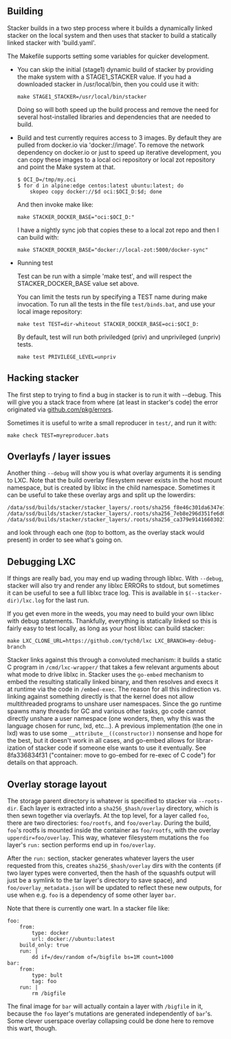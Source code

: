 ## Building
Stacker builds in a two step process where it builds a dynamically linked stacker
on the local system and then uses that stacker to build a statically linked
stacker with 'build.yaml'.

The Makefile supports setting some variables for quicker development.

 * You can skip the initial (stage1) dynamic build of stacker by providing
   the make system with a STAGE1_STACKER value.  If you had a downloaded stacker
   in /usr/local/bin, then you could use it with:

       make STAGE1_STACKER=/usr/local/bin/stacker

   Doing so will both speed up the build process and remove the need for several
   host-installed libraries and dependencies that are needed to build.

 * Build and test currently requires access to 3 images. By default they are pulled
   from docker.io via 'docker://image'.  To remove the network dependency on docker.io
   or just to speed up iterative development, you can copy these images to a local
   oci repository or local zot repository and point the Make system at that.

       $ OCI_D=/tmp/my.oci
       $ for d in alpine:edge centos:latest ubuntu:latest; do
           skopeo copy docker://$d oci:$OCI_D:$d; done

   And then invoke make like:

       make STACKER_DOCKER_BASE="oci:$OCI_D:"

   I have a nightly sync job that copies these to a local zot repo and then I can build with:

       make STACKER_DOCKER_BASE="docker://local-zot:5000/docker-sync"

 * Running test

   Test can be run with a simple 'make test', and will respect the STACKER_DOCKER_BASE value
   set above.

   You can limit the tests run by specifying a TEST name during make invocation.
   To run all the tests in the file `test/binds.bat`, and use your local image repository:

       make test TEST=dir-whiteout STACKER_DOCKER_BASE=oci:$OCI_D:

   By default, test will run both priviledged (priv) and unprivileged (unpriv) tests.

       make test PRIVILEGE_LEVEL=unpriv 

## Hacking stacker

The first step to trying to find a bug in stacker is to run it with --debug.
This will give you a stack trace from where (at least in stacker's code) the
error originated via [github.com/pkg/errors](https://github.com/pkg/errors).

Sometimes it is useful to write a small reproducer in `test/`, and run it with:

    make check TEST=myreproducer.bats

## Overlayfs / layer issues

Another thing `--debug` will show you is what overlay arguments it is sending
to LXC. Note that the build overlay filesystem never exists in the host mount
namespace, but is created by liblxc in the child namespace. Sometimes it can be
useful to take these overlay args and split up the lowerdirs:

    /data/ssd/builds/stacker/stacker_layers/.roots/sha256_f8e46c301da6347e78057d8fe48a6bbd8fc0cab213d47825f5c0c0646f542b6b/overlay
    /data/ssd/builds/stacker/stacker_layers/.roots/sha256_7eb8e296d351fe6d0c87fea979b305e2b1f19548d99f9aee4b8030b596f02efd/overlay
    /data/ssd/builds/stacker/stacker_layers/.roots/sha256_ca379e914166030218007477a7b9cfd0ca3dd554c58e2401c58c634fac9182f8/overlay

and look through each one (top to bottom, as the overlay stack would present)
in order to see what's going on.

## Debugging LXC

If things are really bad, you may end up wading through liblxc. With `--debug`,
stacker will also try and render any liblxc ERRORs to stdout, but sometimes it
can be useful to see a full liblxc trace log. This is available in
`$(--stacker-dir)/lxc.log` for the last run.


If you get even more in the weeds, you may need to build your own liblxc with
debug statements. Thankfully, everything is statically linked so this is fairly
easy to test locally, as long as your host liblxc can build stacker:

    make LXC_CLONE_URL=https://github.com/tych0/lxc LXC_BRANCH=my-debug-branch

Stacker links against this through a convoluted mechanism: it builds a static C
program in `/cmd/lxc-wrapper/` that takes a few relevant arguments about what
mode to drive liblxc in. Stacker uses the `go-embed` mechanism to embed the
resulting statically linked binary, and then resolves and execs it at runtime
via the code in `/embed-exec`. The reason for all this indirection vs. linking
against something directly is that the kernel does not allow multithreaded
programs to unshare user namespaces. Since the go runtime spawns many threads
for GC and various other tasks, go code cannot directly unshare a user
namespace (one wonders, then, why this was the language chosen for runc, lxd,
etc...). A previous implementation (the one in lxd) was to use some
`__attribute__((constructor))` nonsense and hope for the best, but it doesn't
work in all cases, and go-embed allows for librar-ization of stacker code if
someone else wants to use it eventually. See 8fa336834f31 ("container: move to
go-embed for re-exec of C code") for details on that approach.

## Overlay storage layout

The storage parent directory is whatever is specified to stacker via
`--roots-dir`. Each layer is extracted into a `sha256_$hash/overlay` directory,
which is then sewn together via overlayfs. At the top level, for a layer called
`foo`, there are two directories: `foo/rootfs`, and `foo/overlay`. During the
build, `foo`'s rootfs is mounted inside the container as `foo/rootfs`, with the
overlay `upperdir=foo/overlay`. This way, whatever filesystem mutations the
`foo` layer's `run:` section performs end up in `foo/overlay`.

After the `run:` section, stacker generates whatever layers the user requested
from this, creates `sha256_$hash/overlay` dirs with the contents (if two layer
types were converted, then the hash of the squashfs output will just be a
symlink to the tar layer's directory to save space), and
`foo/overlay_metadata.json` will be updated to reflect these new outputs, for
use when e.g. `foo` is a dependency of some other layer `bar`.

Note that there is currently one wart. In a stacker file like:

    foo:
        from:
            type: docker
            url: docker://ubuntu:latest
        build_only: true
        run: |
            dd if=/dev/random of=/bigfile bs=1M count=1000
    bar:
        from:
            type: bult
            tag: foo
        run: |
            rm /bigfile

The final image for `bar` will actually contain a layer with `/bigfile` in it,
because the `foo` layer's mutations are generated independently of `bar`'s.
Some clever userspace overlay collapsing could be done here to remove this
wart, though.
